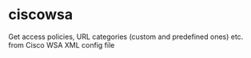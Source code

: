 # ciscowsa
Get access policies, URL categories (custom and predefined ones) etc. from Cisco WSA XML config file
